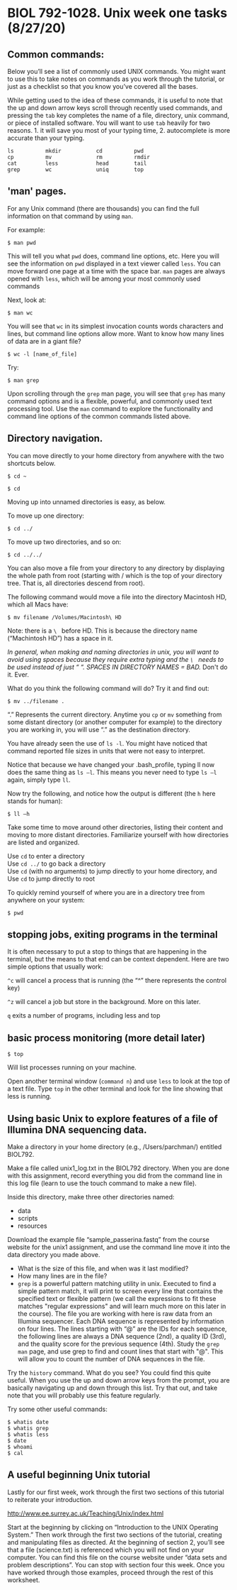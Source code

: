 # BIOL 792-1028. Unix week one tasks (8/27/20)


## Common commands: 

Below you’ll see a list of commonly used UNIX commands. You might want to use this to take notes on commands as you work through the tutorial, or just as a checklist so that you know you’ve covered all the bases.

While getting used to the idea of these commands, it is useful to note that the up and down arrow keys scroll through recently used commands, and pressing the `tab` key completes the name of a file, directory, unix command, or piece of installed software. You will want to use `tab` heavily for two reasons. 1. it will save you most of your typing time, 2. autocomplete is more accurate than your  typing.

    ls          mkdir           cd          pwd
    cp          mv              rm          rmdir 		
    cat         less            head        tail
    grep        wc              uniq		top



## 'man' pages. 
For any Unix command (there are thousands) you can find the full information on that command by using  `man`. 

For example: 

    $ man pwd

This will tell you what `pwd` does, command line options, etc. Here you will see the information on `pwd` displayed in a text viewer called `less`. You can move forward one page at a time with the space bar. `man` pages are always opened with `less`, which will be among your most commonly used commands



Next, look at:

    $ man wc

You will see that `wc` in its simplest invocation counts words characters and lines, but command line options allow more. Want to know how many lines of data are in a giant file? 

    $ wc -l [name_of_file]
Try:

    $ man grep

 Upon scrolling through the `grep` man page, you will see that `grep` has many command options and is a flexible, powerful, and commonly used text processing tool. Use the `man` command to explore the functionality and command line options of the common commands listed above.

## Directory navigation. 

You can move directly to your home directory from anywhere with the two shortcuts below.

    $ cd ~

    $ cd 

Moving up into unnamed directories is easy, as below.

To move up one directory:

    $ cd ../

To move up two directories, and so on:

    $ cd ../../



You can also move a file from your directory to any directory by displaying the whole path from root (starting with / which is the top of your directory tree. That is, all directories descend from root).

The following command would move a file into the directory Macintosh HD, which all Macs have:

    $ mv filename /Volumes/Macintosh\ HD

Note: there is a `\ ` before HD. This is because the directory name (“Machintosh HD”) has a space in it.

*In general, when making and naming directories in unix, you will want to avoid using spaces because they require extra typing and the `\ ` needs to be used instead of just “ “. SPACES IN DIRECTORY NAMES = BAD.* Don't do it. Ever.

What do you think the following command will do? Try it and find out:

    $ mv ../filename .

“.” Represents the current directory. Anytime you `cp` or `mv` something from some distant directory (or another computer for example) to the directory you are working in, you will use “.”  as the destination directory.

You have already seen the use of `ls -l`. You might have noticed that command reported file sizes in units that were not easy to interpret. 

Notice that because we have changed your .bash_profile, typing ll now does the same thing as `ls –l`. This means you never need to type `ls –l` again, simply type `ll`.

Now try the following, and notice how the output is different (the `h` here stands for human):

    $ ll –h

Take some time to move around other directories, listing their content and moving to more distant directories. Familiarize yourself with how directories are listed and organized.

Use `cd` to enter a directory\
Use `cd ../` to go back a directory\
Use `cd` (with no arguments) to jump directly to your home directory, and\
Use `cd` to jump directly to root


To quickly remind yourself of where you are in a directory tree from anywhere on your system:

    $ pwd

## stopping jobs, exiting programs in the terminal

It is often necessary to put a stop to things that are happening in the terminal, but the means to that end can be context dependent. Here are two simple options that usually work:

`^c` will cancel a process that is running (the “^” there represents the control key)

`^z` will cancel a job but store in the background. More on this later.

`q` exits a number of programs, including less and top

## basic process monitoring (more detail later)

    $ top

Will list processes running on your machine.

Open another terminal window (`command n`) and use `less` to look at the top of a text file. Type `top` in the other terminal and look for the line showing that less is running.

## Using basic Unix to explore features of a file of Illumina DNA sequencing data.

Make a directory in your home directory (e.g., /Users/parchman/) entitled BIOL792.

Make a file called unix1_log.txt in the BIOL792 directory. When you are done with this assignment, record everything you did from the command line in this log file (learn to use the touch command to make a new file).

Inside this directory, make three other directories named:
- data
- scripts
- resources
		


Download the example file “sample_passerina.fastq” from the course website for the unix1 assignment, and use the command line move it into the data directory you made above. 

- What is the size of this file, and when was it last modified? 
- How many lines are in the file?
- `grep` is a powerful pattern matching utility in unix. Executed to find a simple pattern match, it will print to screen every line that contains the specified text or flexible pattern (we call the expressions to fit these matches "regular expressions" and will learn much more on this later in the course). The file you are working with here is raw data from an Illumina sequencer. Each DNA sequence is represented by information on four lines. The lines starting with “@” are the IDs for each sequence, the following lines are always a DNA sequence (2nd), a quality ID (3rd), and the quality score for the previous sequence (4th). Study the `grep` `man` page, and use grep to find and count lines that start with "@". This will allow you to count the number of DNA sequences in the file.

Try the `history` command. What do you see? You could find this quite useful. When you use the up and down arrow keys from the prompt, you are basically navigating up and down through this list. Try that out, and take note that you will probably use this feature regularly. 


Try some other useful commands:

    $ whatis date
    $ whatis grep
    $ whatis less 
    $ date
    $ whoami
    $ cal


## A useful beginning Unix tutorial

Lastly for our first week, work through the first two sections of this tutorial to reiterate your introduction.

http://www.ee.surrey.ac.uk/Teaching/Unix/index.html

Start at the beginning by clicking on “Introduction to the UNIX Operating System.” Then work through the first two sections of the tutorial, creating and manipulating files as directed. At the beginning of section 2, you’ll see that a file (science.txt) is referenced which you will not find on your computer. You can find this file on the course website under “data sets and problem descriptions”.
You can stop with section four this week. Once you have worked through those examples, proceed through the rest of this worksheet.
